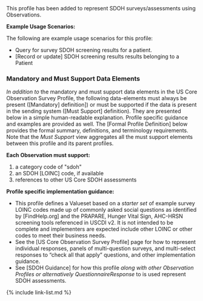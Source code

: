 <div class="new-content" markdown="1">
This profile has been added to represent SDOH surveys/assessments using Observations.
</div><!-- new-content -->

**Example Usage Scenarios:**

The following are example usage scenarios for this profile:

-   Query for survey SDOH screening results for a patient.
-  [Record or update] SDOH screening results results belonging to a Patient

### Mandatory and Must Support Data Elements

*In addition to* the mandatory and must support data elements in the US Core Observation Survey Profile, the following data-elements must always be present ([Mandatory] definition]) or must be supported if the data is present in the sending system ([Must Support] definition). They are presented below in a simple human-readable explanation.  Profile specific guidance and examples are provided as well.  The [Formal Profile Definition] below provides the  formal summary, definitions, and terminology requirements. Note that the *Must Support* view aggregates all the must support elements between this profile and its parent profiles.

**Each Observation must support:**

1. a category code of "sdoh"
2. an SDOH [LOINC] code, if available
4. references to other US Core SDOH assessments

**Profile specific implementation guidance:**

- This profile defines a Valueset based on a *starter set* of example survey LOINC codes made up of commonly asked social questions as identified by [FindHelp.org] and the PRAPARE, Hunger Vital Sign, AHC-HRSN screening tools referenced in USCDI v2. It is not intended to be complete and implementers are expected include other LOINC or other codes to meet their business needs.
- See the [US Core Observation Survey Profile] page for how to represent individual responses, panels of multi-question surveys, and multi-select responses to “check all that apply” questions, and other implementation guidance.
- See [SDOH Guidance] for how this profile *along with other Observation Profiles or alternatively QuestionnaireResponse* to is used represent SDOH assessments.

{% include link-list.md %}
